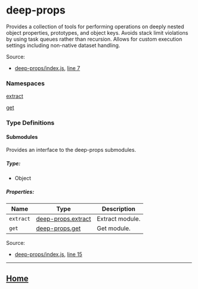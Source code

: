 # deep-props

Provides a collection of tools for performing operations on deeply nested object properties, prototypes, and object keys. Avoids stack limit violations by using task queues rather than recursion. Allows for custom execution settings including non-native dataset handling.

Source:

*   [deep-props/index.js](https://github.com/jpcx/deep-props/blob/0.2.2/index.js), [line 7](https://github.com/jpcx/deep-props/blob/0.2.2/index.js#L7)

### Namespaces

[extract](https://github.com/jpcx/deep-props.extract/blob/0.1.2/docs/global.md)

[get](https://github.com/jpcx/deep-props.get/blob/0.1.1/docs/global.md)

### Type Definitions

<a name="~Submodules"></a>
#### Submodules

Provides an interface to the deep-props submodules.

##### Type:

*   Object

##### Properties:

| Name | Type | Description |
| --- | --- | --- |
| `extract` | [deep-props.extract](https://github.com/jpcx/deep-props.extract/blob/0.1.2/docs/global.md) | Extract module. |
| `get` | [deep-props.get](https://github.com/jpcx/deep-props.get/blob/0.1.1/docs/global.md) | Get module. |

Source:

*   [deep-props/index.js](https://github.com/jpcx/deep-props/blob/0.2.2/index.js), [line 15](https://github.com/jpcx/deep-props/blob/0.2.2/index.js#L15)

<hr>

## [Home](https://github.com/jpcx/deep-props/blob/0.2.2/README.md)